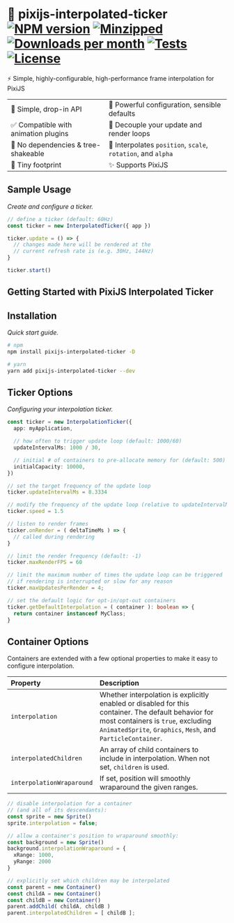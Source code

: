 # 🎥 pixijs-interpolated-ticker &nbsp;[![NPM version](https://img.shields.io/npm/v/pixijs-interpolated-ticker.svg)](https://www.npmjs.com/package/pixijs-interpolated-ticker) [![Minzipped](https://badgen.net/bundlephobia/minzip/pixijs-interpolated-ticker@latest)](https://bundlephobia.com/package/pixijs-interpolated-ticker) [![Downloads per month](https://img.shields.io/npm/dm/pixijs-interpolated-ticker.svg)](https://www.npmjs.com/package/pixijs-interpolated-ticker) [![Tests](https://github.com/reececomo/pixijs-interpolated-ticker/actions/workflows/tests.yml/badge.svg)](https://github.com/reececomo/pixijs-interpolated-ticker/actions/workflows/tests.yml) [![License](https://badgen.net/npm/license/pixijs-interpolated-ticker)](https://github.com/reececomo/pixijs-interpolated-ticker/blob/main/LICENSE)

⚡ Simple, highly-configurable, high-performance frame interpolation for PixiJS

| | |
| ------ | ------ |
| 🔮 Simple, drop-in API | 💪 Powerful configuration, sensible defaults |
| ✅ Compatible with animation plugins | 🚀 Decouple your update and render loops|
| 🍃 No dependencies & tree-shakeable | 🎥 Interpolates `position`, `scale`, `rotation`, and `alpha` |
| 🤏 Tiny footprint | ✨ Supports PixiJS |

## Sample Usage

*Create and configure a ticker.*

```ts
// define a ticker (default: 60Hz)
const ticker = new InterpolatedTicker({ app })

ticker.update = () => {
  // changes made here will be rendered at the
  // current refresh rate is (e.g. 30Hz, 144Hz)
}

ticker.start()
```

## Getting Started with PixiJS Interpolated Ticker

## Installation

*Quick start guide.*

```sh
# npm
npm install pixijs-interpolated-ticker -D

# yarn
yarn add pixijs-interpolated-ticker --dev
```

## Ticker Options

*Configuring your interpolation ticker.*

```ts
const ticker = new InterpolationTicker({
  app: myApplication,

  // how often to trigger update loop (default: 1000/60)
  updateIntervalMs: 1000 / 30,

  // initial # of containers to pre-allocate memory for (default: 500)
  initialCapacity: 10000, 
})

// set the target frequency of the update loop
ticker.updateIntervalMs = 8.3334

// modify the frequency of the update loop (relative to updateIntervalMs)
ticker.speed = 1.5

// listen to render frames
ticker.onRender = ( deltaTimeMs ) => {
  // called during rendering
}

// limit the render frequency (default: -1)
ticker.maxRenderFPS = 60

// limit the maximum number of times the update loop can be triggered
// if rendering is interrupted or slow for any reason
ticker.maxUpdatesPerRender = 4;

// set the default logic for opt-in/opt-out containers
ticker.getDefaultInterpolation = ( container ): boolean => {
  return container instanceof MyClass;
}
```

## Container Options

Containers are extended with a few optional properties to make it easy to configure interpolation.

| Property | Description |
| :----- | :------ |
| `interpolation` | Whether interpolation is explicitly enabled or disabled for this container. The default behavior for most containers is `true`, excluding `AnimatedSprite`, `Graphics`, `Mesh`, and `ParticleContainer`. |
| `interpolatedChildren` | An array of child containers to include in interpolation. When not set, `children` is used. |
| `interpolationWraparound` | If set, position will smoothly wraparound the given ranges. |

```ts
// disable interpolation for a container
// (and all of its descendants):
const sprite = new Sprite()
sprite.interpolation = false;

// allow a container's position to wraparound smoothly:
const background = new Sprite()
background.interpolationWraparound = {
  xRange: 1000,
  yRange: 2000
}

// explicitly set which children may be interpolated
const parent = new Container()
const childA = new Container()
const childB = new Container()
parent.addChild( childA, childB )
parent.interpolatedChildren = [ childB ];
```
